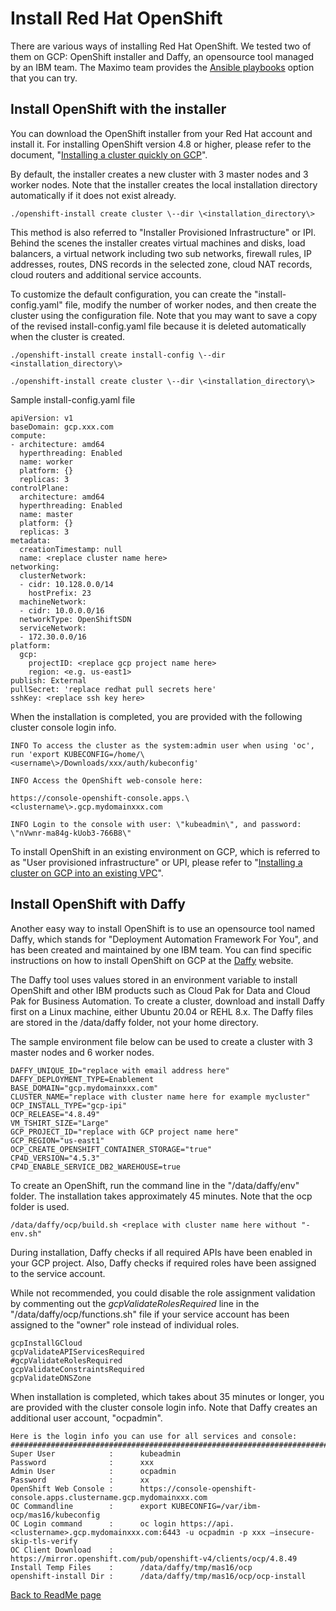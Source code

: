 # Install Red Hat OpenShift

There are various ways of installing Red Hat OpenShift. We tested two of
them on GCP: OpenShift installer and Daffy, an opensource tool managed
by an IBM team. The Maximo team provides the [Ansible
playbooks](https://ibm-mas.github.io/ansible-devops/playbooks/ocp/)
option that you can try.

## Install OpenShift with the installer

You can download the OpenShift installer from your Red Hat account and
install it. For installing OpenShift version 4.8 or higher, please refer
to the document, "[Installing a cluster quickly on
GCP](https://docs.openshift.com/container-platform/4.8/installing/installing_gcp/installing-gcp-default.html)".

By default, the installer creates a new cluster with 3 master nodes and
3 worker nodes. Note that the installer creates the local installation
directory automatically if it does not exist already.

```
./openshift-install create cluster \--dir \<installation_directory\>
```

This method is also referred to "Installer Provisioned Infrastructure"
or IPI. Behind the scenes the installer creates virtual machines and
disks, load balancers, a virtual network including two sub networks,
firewall rules, IP addresses, routes, DNS records in the selected zone,
cloud NAT records, cloud routers and additional service accounts.

To customize the default configuration, you can create the
"install-config.yaml" file, modify the number of worker nodes, and then
create the cluster using the configuration file. Note that you may want
to save a copy of the revised install-config.yaml file because it is
deleted automatically when the cluster is created.

```
./openshift-install create install-config \--dir <installation_directory\>

./openshift-install create cluster \--dir \<installation_directory\>
```

Sample install-config.yaml file

```
apiVersion: v1
baseDomain: gcp.xxx.com
compute:
- architecture: amd64
  hyperthreading: Enabled
  name: worker
  platform: {}
  replicas: 3
controlPlane:
  architecture: amd64
  hyperthreading: Enabled
  name: master
  platform: {}
  replicas: 3
metadata:
  creationTimestamp: null
  name: <replace cluster name here>
networking:
  clusterNetwork:
  - cidr: 10.128.0.0/14
    hostPrefix: 23
  machineNetwork:
  - cidr: 10.0.0.0/16
  networkType: OpenShiftSDN
  serviceNetwork:
  - 172.30.0.0/16
platform:
  gcp:
    projectID: <replace gcp project name here>
    region: <e.g. us-east1>
publish: External
pullSecret: 'replace redhat pull secrets here'
sshKey: <replace ssh key here>
```

When the installation is completed, you are provided with the following
cluster console login info.

```
INFO To access the cluster as the system:admin user when using 'oc',
run 'export KUBECONFIG=/home/\<username\>/Downloads/xxx/auth/kubeconfig'

INFO Access the OpenShift web-console here:

https://console-openshift-console.apps.\<clustername\>.gcp.mydomainxxx.com

INFO Login to the console with user: \"kubeadmin\", and password: \"nVwnr-ma84g-kUob3-766B8\"
```

To install OpenShift in an existing environment on GCP, which is
referred to as "User provisioned infrastructure" or UPI, please refer to
"[Installing a cluster on GCP into an existing
VPC](https://docs.openshift.com/container-platform/4.8/installing/installing_gcp/installing-gcp-vpc.html)".

## Install OpenShift with Daffy

Another easy way to install OpenShift is to use an opensource tool named
Daffy, which stands for "Deployment Automation Framework For You", and
has been created and maintained by one IBM team. You can find specific
instructions on how to install OpenShift on GCP at the
[Daffy](https://ibm.github.io/daffy/Deploying-OCP/GCP/) website.

The Daffy tool uses values stored in an environment variable to install
OpenShift and other IBM products such as Cloud Pak for Data and Cloud
Pak for Business Automation. To create a cluster, download and install
Daffy first on a Linux machine, either Ubuntu 20.04 or REHL 8.x. The
Daffy files are stored in the /data/daffy folder, not your home
directory.

The sample environment file below can be used to create a cluster with 3
master nodes and 6 worker nodes.

```
DAFFY_UNIQUE_ID="replace with email address here"
DAFFY_DEPLOYMENT_TYPE=Enablement
BASE_DOMAIN="gcp.mydomainxxx.com"
CLUSTER_NAME="replace with cluster name here for example mycluster"
OCP_INSTALL_TYPE="gcp-ipi"
OCP_RELEASE="4.8.49"
VM_TSHIRT_SIZE="Large"
GCP_PROJECT_ID="replace with GCP project name here"
GCP_REGION="us-east1"
OCP_CREATE_OPENSHIFT_CONTAINER_STORAGE="true"
CP4D_VERSION="4.5.3"
CP4D_ENABLE_SERVICE_DB2_WAREHOUSE=true
```

To create an OpenShift, run the command line in the "/data/daffy/env"
folder. The installation takes approximately 45 minutes. Note that the
ocp folder is used.

```
/data/daffy/ocp/build.sh <replace with cluster name here without "-env.sh"
```

During installation, Daffy checks if all required APIs have been enabled
in your GCP project. Also, Daffy checks if required roles have been
assigned to the service account.

While not recommended, you could disable the role assignment validation
by commenting out the *gcpValidateRolesRequired* line in the
"/data/daffy/ocp/functions.sh" file if your service account has been
assigned to the "owner" role instead of individual roles.

```
gcpInstallGCloud
gcpValidateAPIServicesRequired
#gcpValidateRolesRequired
gcpValidateConstraintsRequired
gcpValidateDNSZone
```

When installation is completed, which takes about 35 minutes or longer,
you are provided with the cluster console login info. Note that Daffy
creates an additional user account, "ocpadmin".

```
Here is the login info you can use for all services and console:
#####################################################################################
Super User            :      kubeadmin
Password              :      xxx
Admin User            :      ocpadmin
Password              :      xx
OpenShift Web Console :      https://console-openshift-console.apps.clustername.gcp.mydomainxxx.com
OC Commandline        :      export KUBECONFIG=/var/ibm-ocp/mas16/kubeconfig
OC Login command      :      oc login https://api.<clustername>.gcp.mydomainxxx.com:6443 -u ocpadmin -p xxx –insecure-skip-tls-verify
OC Client Download    :      https://mirror.openshift.com/pub/openshift-v4/clients/ocp/4.8.49
Install Temp Files    :      /data/daffy/tmp/mas16/ocp
openshift-install Dir :      /data/daffy/tmp/mas16/ocp/ocp-install
```

[Back to ReadMe page](~/README.MD)
